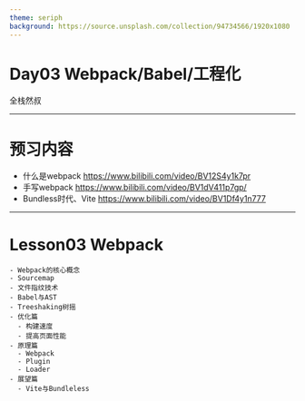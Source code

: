 ```yaml
---
theme: seriph
background: https://source.unsplash.com/collection/94734566/1920x1080
---
```


# Day03 Webpack/Babel/工程化
全栈然叔

---

# 预习内容

- 什么是webpack
  https://www.bilibili.com/video/BV12S4y1k7pr
- 手写webpack
  https://www.bilibili.com/video/BV1dV411p7gp/
- Bundless时代、Vite 
  https://www.bilibili.com/video/BV1Df4y1n777


---

# Lesson03 Webpack

    - Webpack的核心概念
    - Sourcemap
    - 文件指纹技术
    - Babel与AST
    - Treeshaking树摇
    - 优化篇
      - 构建速度
      - 提高页面性能
    - 原理篇
      - Webpack
      - Plugin
      - Loader
    - 展望篇
      - Vite与Bundleless

